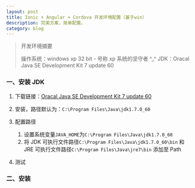 ```yaml
---
layout: post
title: Ionic + Angular + Cordova 开发环境配置（基于win）
description: 完美方案，简单配置。
category: blog
---
```


> 开发环境摘要
>
> 操作系统：windows xp 32 bit - 号称 xp 系统的坚守者 ^_^
> JDK：Oracal Java SE Development Kit 7 update 60

### 一、安装 JDK

1. 下载链接：[Oracal Java SE Development Kit 7 update 60](http://download.oracle.com/otn-pub/java/jdk/7u60-b19-demos/jdk-7u60-windows-i586-demos.zip)
2. 安装，路径默认为：``C:\Program Files\Java\jdk1.7.0_60``
3. 配置路径
    
    1. 设置系统变量``JAVA_HOME``为``C:\Program Files\Java\jdk1.7.0_60``
    2. 将 JDK 可执行文件路径``C:\Program Files\Java\jdk1.7.0_60\bin`` 和 JRE 可执行文件路径``C:\Program Files\Java\jre7\bin`` 添加至 Path
4. 测试

### 二、安装


[Beetaa]:    http://beetaa.com  "Beetaa"
